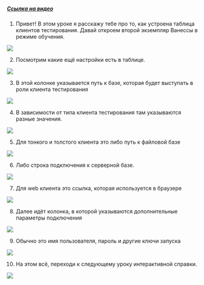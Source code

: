 ﻿##### [Ссылка на видео](https://youtu.be/Ww5Z_9TWYqA)

001. Привет! В этом уроке я расскажу тебе про то, как устроена таблица клиентов тестирования. Давай откроем второй экземпляр Ванессы в режиме обучения.

![](https://vanessa-files.do.bit-erp.ru/Doc/1.2.040.1/MD/Глава02/images/000_КакУстроенаТаблицаКлиентовТестированияКолонкиЧасть2.png)

002. Посмотрим какие ещё настройки есть в таблице.

![](https://vanessa-files.do.bit-erp.ru/Doc/1.2.040.1/MD/Глава02/images/004_КакУстроенаТаблицаКлиентовТестированияКолонкиЧасть2.png)

003. В этой колонке указывается путь к базе, которая будет выступать в роли клиента тестирования

![](https://vanessa-files.do.bit-erp.ru/Doc/1.2.040.1/MD/Глава02/images/011_КакУстроенаТаблицаКлиентовТестированияКолонкиЧасть2.png)

004. В зависимости от типа клиента тестирования там указываются разные значения.

![](https://vanessa-files.do.bit-erp.ru/Doc/1.2.040.1/MD/Глава02/images/014_КакУстроенаТаблицаКлиентовТестированияКолонкиЧасть2.png)

005. Для тонкого и толстого клиента это либо путь к файловой базе

![](https://vanessa-files.do.bit-erp.ru/Doc/1.2.040.1/MD/Глава02/images/020_КакУстроенаТаблицаКлиентовТестированияКолонкиЧасть2.png)

006. Либо строка подключения к серверной базе.

![](https://vanessa-files.do.bit-erp.ru/Doc/1.2.040.1/MD/Глава02/images/027_КакУстроенаТаблицаКлиентовТестированияКолонкиЧасть2.png)

007. Для web клиента это ссылка, которая используется в браузере

![](https://vanessa-files.do.bit-erp.ru/Doc/1.2.040.1/MD/Глава02/images/035_КакУстроенаТаблицаКлиентовТестированияКолонкиЧасть2.png)

008. Далее идёт колонка, в которой указываются дополнительные параметры подключения

![](https://vanessa-files.do.bit-erp.ru/Doc/1.2.040.1/MD/Глава02/images/040_КакУстроенаТаблицаКлиентовТестированияКолонкиЧасть2.png)

009. Обычно это имя пользователя, пароль и другие ключи запуска

![](https://vanessa-files.do.bit-erp.ru/Doc/1.2.040.1/MD/Глава02/images/048_КакУстроенаТаблицаКлиентовТестированияКолонкиЧасть2.png)

010. На этом всё, переходи к следующему уроку интерактивной справки.

![](https://vanessa-files.do.bit-erp.ru/Doc/1.2.040.1/MD/Глава02/images/051_КакУстроенаТаблицаКлиентовТестированияКолонкиЧасть2.png)
